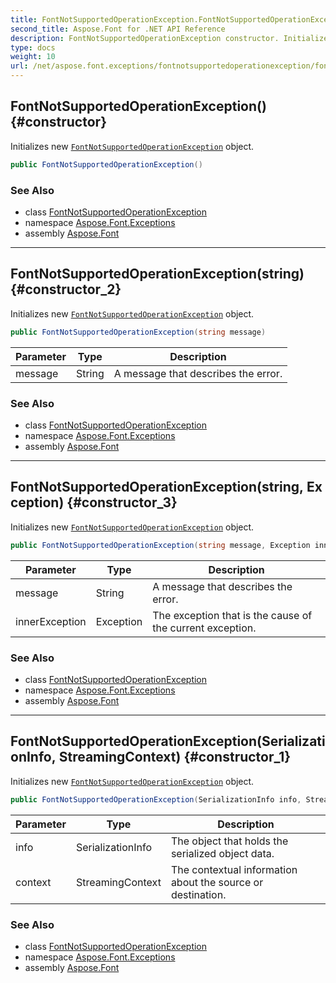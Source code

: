 ```yaml
---
title: FontNotSupportedOperationException.FontNotSupportedOperationException
second_title: Aspose.Font for .NET API Reference
description: FontNotSupportedOperationException constructor. Initializes new FontNotSupportedOperationException object
type: docs
weight: 10
url: /net/aspose.font.exceptions/fontnotsupportedoperationexception/fontnotsupportedoperationexception/
---
```

## FontNotSupportedOperationException() {#constructor}

Initializes new [`FontNotSupportedOperationException`](../) object.

```csharp
public FontNotSupportedOperationException()
```

### See Also

* class [FontNotSupportedOperationException](../)
* namespace [Aspose.Font.Exceptions](../../fontnotsupportedoperationexception/)
* assembly [Aspose.Font](../../../)

---

## FontNotSupportedOperationException(string) {#constructor_2}

Initializes new [`FontNotSupportedOperationException`](../) object.

```csharp
public FontNotSupportedOperationException(string message)
```

| Parameter | Type | Description |
| --- | --- | --- |
| message | String | A message that describes the error. |

### See Also

* class [FontNotSupportedOperationException](../)
* namespace [Aspose.Font.Exceptions](../../fontnotsupportedoperationexception/)
* assembly [Aspose.Font](../../../)

---

## FontNotSupportedOperationException(string, Exception) {#constructor_3}

Initializes new [`FontNotSupportedOperationException`](../) object.

```csharp
public FontNotSupportedOperationException(string message, Exception innerException)
```

| Parameter | Type | Description |
| --- | --- | --- |
| message | String | A message that describes the error. |
| innerException | Exception | The exception that is the cause of the current exception. |

### See Also

* class [FontNotSupportedOperationException](../)
* namespace [Aspose.Font.Exceptions](../../fontnotsupportedoperationexception/)
* assembly [Aspose.Font](../../../)

---

## FontNotSupportedOperationException(SerializationInfo, StreamingContext) {#constructor_1}

Initializes new [`FontNotSupportedOperationException`](../) object.

```csharp
public FontNotSupportedOperationException(SerializationInfo info, StreamingContext context)
```

| Parameter | Type | Description |
| --- | --- | --- |
| info | SerializationInfo | The object that holds the serialized object data. |
| context | StreamingContext | The contextual information about the source or destination. |

### See Also

* class [FontNotSupportedOperationException](../)
* namespace [Aspose.Font.Exceptions](../../fontnotsupportedoperationexception/)
* assembly [Aspose.Font](../../../)


